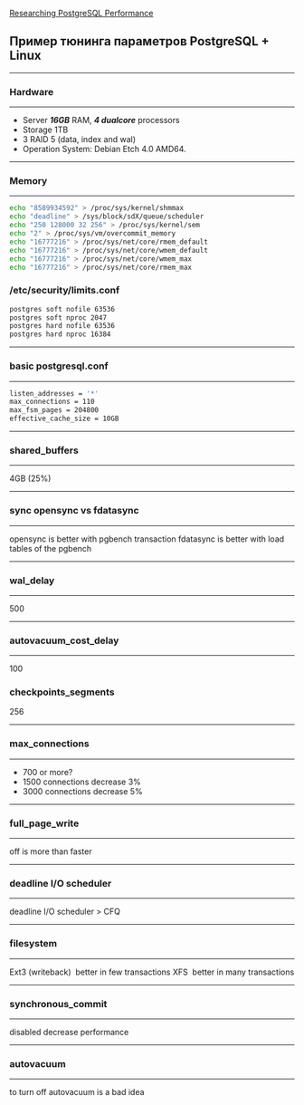 [Researching PostgreSQL Performance](https://www.pgcon.org/2008/schedule/track/DBA/90.en.html)
## Пример тюнинга параметров PostgreSQL + Linux
***
### Hardware
***
* Server ***16GB*** RAM, ***4 dual­core*** processors
* Storage 1TB
* 3 RAID 5 (data, index and wal)
* Operation System: Debian Etch 4.0 AMD64.   
***
### Memory
***
```bash
echo "8589934592" > /proc/sys/kernel/shmmax
echo "deadline" > /sys/block/sdX/queue/scheduler
echo "250 128000 32 256" > /proc/sys/kernel/sem
echo "2" > /proc/sys/vm/overcommit_memory
echo "16777216" > /proc/sys/net/core/rmem_default
echo "16777216" > /proc/sys/net/core/wmem_default
echo "16777216" > /proc/sys/net/core/wmem_max
echo "16777216" > /proc/sys/net/core/rmem_max
```
### /etc/security/limits.conf
```bash
postgres soft nofile 63536
postgres soft nproc 2047
postgres hard nofile 63536
postgres hard nproc 16384
```
***
### basic postgresql.conf
***
```bash
listen_addresses = '*'
max_connections = 110
max_fsm_pages = 204800
effective_cache_size = 10GB
```
***
### shared_buffers 
***
4GB (25%)
***
### sync opensync vs fdatasync 
***
opensync is better with pgbench transaction
fdatasync is better with load tables of the pgbench
***
### wal_delay 
***
500
***
### autovacuum_cost_delay 
***
100
### checkpoints_segments 
256
***
### max_connections
***
* 700 or more?
* 1500 connections decrease 3%
* 3000 connections decrease 5%
***
### full_page_write 
***
off is more than faster
***
### deadline I/O scheduler
***
deadline I/O scheduler > CFQ
***
### filesystem
***
Ext3 (writeback) ­ better in few transactions
XFS ­ better in many transactions
***
### synchronous_commit 
***
disabled decrease performance
***
### autovacuum
***
to turn off autovacuum is a bad idea






























